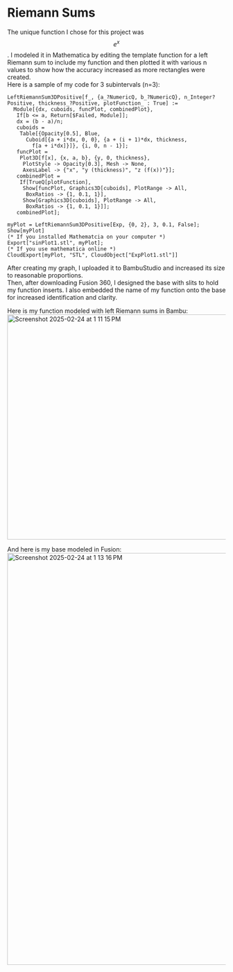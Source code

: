 # Riemann Sums
The unique function I chose for this project was $$e^x$$. I modeled it in Mathematica by editing the template function for a left Riemann sum to include my function and then plotted it with various n values to show how the accuracy increased as more rectangles were created.  
Here is a sample of my code for 3 subintervals (n=3):  
```
LeftRiemannSum3DPositive[f_, {a_?NumericQ, b_?NumericQ}, n_Integer?Positive, thickness_?Positive, plotFunction_ : True] := 
  Module[{dx, cuboids, funcPlot, combinedPlot},
   If[b <= a, Return[$Failed, Module]];
   dx = (b - a)/n;
   cuboids = 
    Table[{Opacity[0.5], Blue, 
      Cuboid[{a + i*dx, 0, 0}, {a + (i + 1)*dx, thickness, 
        f[a + i*dx]}]}, {i, 0, n - 1}];
   funcPlot = 
    Plot3D[f[x], {x, a, b}, {y, 0, thickness}, 
     PlotStyle -> Opacity[0.3], Mesh -> None, 
     AxesLabel -> {"x", "y (thickness)", "z (f(x))"}];
   combinedPlot = 
    If[TrueQ[plotFunction], 
     Show[funcPlot, Graphics3D[cuboids], PlotRange -> All, 
      BoxRatios -> {1, 0.1, 1}], 
     Show[Graphics3D[cuboids], PlotRange -> All, 
      BoxRatios -> {1, 0.1, 1}]];
   combinedPlot];
   
myPlot = LeftRiemannSum3DPositive[Exp, {0, 2}, 3, 0.1, False];
Show[myPlot]
(* If you installed Mathematcia on your computer *)
Export["sinPlot1.stl", myPlot];
(* If you use mathematica online *)
CloudExport[myPlot, "STL", CloudObject["ExpPlot1.stl"]]
```
After creating my graph, I uploaded it to BambuStudio and increased its size to reasonable proportions.  
Then, after downloading Fusion 360, I designed the base with slits to hold my function inserts. I also embedded the name of my function onto the base for increased identification and clarity.  

Here is my function modeled with left Riemann sums in Bambu:  
<img width="519" alt="Screenshot 2025-02-24 at 1 11 15 PM" src="https://github.com/user-attachments/assets/82c277b6-12fd-44ae-98f7-10bfd3a43c9b" />

And here is my base modeled in Fusion:
<img width="950" alt="Screenshot 2025-02-24 at 1 13 16 PM" src="https://github.com/user-attachments/assets/e4a4f7cb-1abf-4268-b45a-41271d77ccb0" />

